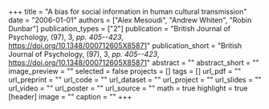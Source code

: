 +++
title = "A bias for social information in human cultural transmission"
date = "2006-01-01"
authors = ["Alex Mesoudi", "Andrew Whiten", "Robin Dunbar"]
publication_types = ["2"]
publication = "British Journal of Psychology, (97), 3, _pp. 405--423_, https://doi.org/10.1348/000712605X85871"
publication_short = "British Journal of Psychology, (97), 3, _pp. 405--423_, https://doi.org/10.1348/000712605X85871"
abstract = ""
abstract_short = ""
image_preview = ""
selected = false
projects = []
tags = []
url_pdf = ""
url_preprint = ""
url_code = ""
url_dataset = ""
url_project = ""
url_slides = ""
url_video = ""
url_poster = ""
url_source = ""
math = true
highlight = true
[header]
image = ""
caption = ""
+++
